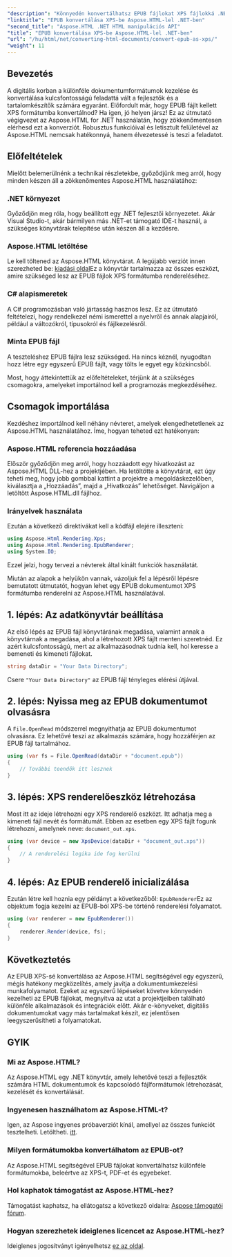 ```yaml
---
"description": "Könnyedén konvertálhatsz EPUB fájlokat XPS fájlokká .NET-ben az Aspose.HTML segítségével. Kövesd lépésről lépésre szóló útmutatónkat a zökkenőmentes dokumentumrendereléshez."
"linktitle": "EPUB konvertálása XPS-be Aspose.HTML-lel .NET-ben"
"second_title": "Aspose.HTML .NET HTML manipulációs API"
"title": "EPUB konvertálása XPS-be Aspose.HTML-lel .NET-ben"
"url": "/hu/html/net/converting-html-documents/convert-epub-as-xps/"
"weight": 11
---
```


## Bevezetés

A digitális korban a különféle dokumentumformátumok kezelése és konvertálása kulcsfontosságú feladattá vált a fejlesztők és a tartalomkészítők számára egyaránt. Előfordult már, hogy EPUB fájlt kellett XPS formátumba konvertálnod? Ha igen, jó helyen jársz! Ez az útmutató végigvezet az Aspose.HTML for .NET használatán, hogy zökkenőmentesen elérhesd ezt a konverziót. Robusztus funkcióival és letisztult felületével az Aspose.HTML nemcsak hatékonnyá, hanem élvezetessé is teszi a feladatot.

## Előfeltételek

Mielőtt belemerülnénk a technikai részletekbe, győződjünk meg arról, hogy minden készen áll a zökkenőmentes Aspose.HTML használatához:

### .NET környezet
Győződjön meg róla, hogy beállított egy .NET fejlesztői környezetet. Akár Visual Studio-t, akár bármilyen más .NET-et támogató IDE-t használ, a szükséges könyvtárak telepítése után készen áll a kezdésre.

### Aspose.HTML letöltése
Le kell töltened az Aspose.HTML könyvtárat. A legújabb verziót innen szerezheted be: [kiadási oldal](https://releases.aspose.com/html/net/)Ez a könyvtár tartalmazza az összes eszközt, amire szükséged lesz az EPUB fájlok XPS formátumba rendereléséhez.

### C# alapismeretek
A C# programozásban való jártasság hasznos lesz. Ez az útmutató feltételezi, hogy rendelkezel némi ismerettel a nyelvről és annak alapjairól, például a változókról, típusokról és fájlkezelésről.

### Minta EPUB fájl
A teszteléshez EPUB fájlra lesz szükséged. Ha nincs kéznél, nyugodtan hozz létre egy egyszerű EPUB fájlt, vagy tölts le egyet egy közkincsből.

Most, hogy áttekintettük az előfeltételeket, térjünk át a szükséges csomagokra, amelyeket importálnod kell a programozás megkezdéséhez.

## Csomagok importálása

Kezdéshez importálnod kell néhány névteret, amelyek elengedhetetlenek az Aspose.HTML használatához. Íme, hogyan teheted ezt hatékonyan:

### Aspose.HTML referencia hozzáadása
Először győződjön meg arról, hogy hozzáadott egy hivatkozást az Aspose.HTML DLL-hez a projektjében. Ha letöltötte a könyvtárat, ezt úgy teheti meg, hogy jobb gombbal kattint a projektre a megoldáskezelőben, kiválasztja a „Hozzáadás”, majd a „Hivatkozás” lehetőséget. Navigáljon a letöltött Aspose.HTML.dll fájlhoz.

### Irányelvek használata
Ezután a következő direktívákat kell a kódfájl elejére illeszteni:

```csharp
using Aspose.Html.Rendering.Xps;
using Aspose.Html.Rendering.EpubRenderer;
using System.IO;
```

Ezzel jelzi, hogy tervezi a névterek által kínált funkciók használatát.

Miután az alapok a helyükön vannak, vázoljuk fel a lépésről lépésre bemutatott útmutatót, hogyan lehet egy EPUB dokumentumot XPS formátumba renderelni az Aspose.HTML használatával.

## 1. lépés: Az adatkönyvtár beállítása

Az első lépés az EPUB fájl könyvtárának megadása, valamint annak a könyvtárnak a megadása, ahol a létrehozott XPS fájlt menteni szeretnéd. Ez azért kulcsfontosságú, mert az alkalmazásodnak tudnia kell, hol keresse a bemeneti és kimeneti fájlokat.

```csharp
string dataDir = "Your Data Directory";
```

Csere `"Your Data Directory"` az EPUB fájl tényleges elérési útjával.

## 2. lépés: Nyissa meg az EPUB dokumentumot olvasásra

A `File.OpenRead` módszerrel megnyithatja az EPUB dokumentumot olvasásra. Ez lehetővé teszi az alkalmazás számára, hogy hozzáférjen az EPUB fájl tartalmához.

```csharp
using (var fs = File.OpenRead(dataDir + "document.epub"))
{
    // További teendők itt lesznek
}
```

## 3. lépés: XPS renderelőeszköz létrehozása

Most itt az ideje létrehozni egy XPS renderelő eszközt. Itt adhatja meg a kimeneti fájl nevét és formátumát. Ebben az esetben egy XPS fájlt fogunk létrehozni, amelynek neve: `document_out.xps`.

```csharp
using (var device = new XpsDevice(dataDir + "document_out.xps"))
{
    // A renderelési logika ide fog kerülni
}
```

## 4. lépés: Az EPUB renderelő inicializálása

Ezután létre kell hoznia egy példányt a következőből: `EpubRenderer`Ez az objektum fogja kezelni az EPUB-ból XPS-be történő renderelési folyamatot.

```csharp
using (var renderer = new EpubRenderer())
{
    renderer.Render(device, fs);
}
```

## Következtetés

Az EPUB XPS-sé konvertálása az Aspose.HTML segítségével egy egyszerű, mégis hatékony megközelítés, amely javítja a dokumentumkezelési munkafolyamatot. Ezeket az egyszerű lépéseket követve könnyedén kezelheti az EPUB fájlokat, megnyitva az utat a projektjeiben található különféle alkalmazások és integrációk előtt. Akár e-könyveket, digitális dokumentumokat vagy más tartalmakat készít, ez jelentősen leegyszerűsítheti a folyamatokat. 

## GYIK

### Mi az Aspose.HTML?
Az Aspose.HTML egy .NET könyvtár, amely lehetővé teszi a fejlesztők számára HTML dokumentumok és kapcsolódó fájlformátumok létrehozását, kezelését és konvertálását.

### Ingyenesen használhatom az Aspose.HTML-t?
Igen, az Aspose ingyenes próbaverziót kínál, amellyel az összes funkciót tesztelheti. Letöltheti. [itt](https://releases.aspose.com/).

### Milyen formátumokba konvertálhatom az EPUB-ot?
Az Aspose.HTML segítségével EPUB fájlokat konvertálhatsz különféle formátumokba, beleértve az XPS-t, PDF-et és egyebeket.

### Hol kaphatok támogatást az Aspose.HTML-hez?
Támogatást kaphatsz, ha ellátogatsz a következő oldalra: [Aspose támogatói fórum](https://forum.aspose.com/c/html/29).

### Hogyan szerezhetek ideiglenes licencet az Aspose.HTML-hez?
Ideiglenes jogosítványt igényelhetsz [ez az oldal](https://purchase.conholdate.com/temporary-license/).